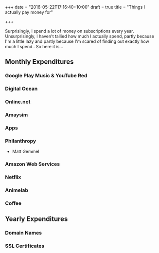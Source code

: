 +++
date = "2016-05-22T17:16:40+10:00"
draft = true
title = "Things I actually pay money for"

+++

Surprisingly, I spend a lot of money on subscriptions every year.  
Unsurprisingly, I haven't tallied how much I actually spend, partly because I'm 
a little lazy and partly because I'm scared of finding out exactly how much I 
spend.. So here it is...

## Monthly Expenditures
### Google Play Music & YouTube Red
### Digital Ocean
### Online.net
### Amaysim
### Apps
### Philanthropy
- Matt Gemmel
### Amazon Web Services
### Netflix
### Animelab
### Coffee

## Yearly Expenditures
### Domain Names
### SSL Certificates


